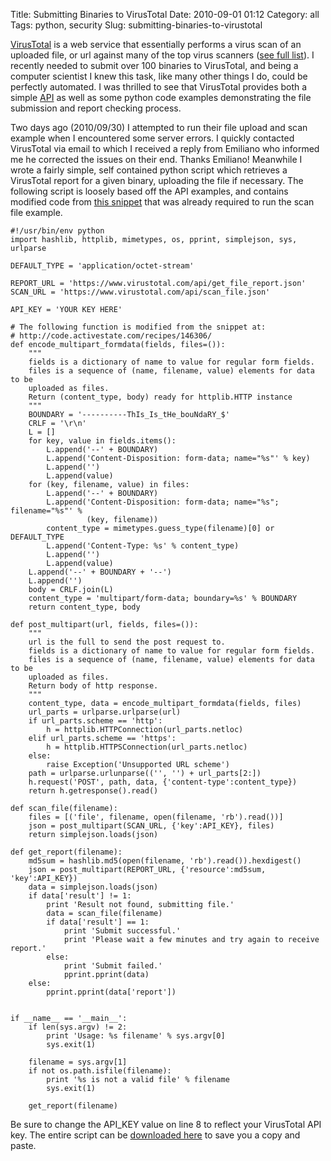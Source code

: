 Title: Submitting Binaries to VirusTotal
Date: 2010-09-01 01:12
Category: all
Tags: python, security
Slug: submitting-binaries-to-virustotal

[VirusTotal][] is a web service that essentially performs a virus scan
of an uploaded file, or url against many of the top virus scanners ([see
full list][]). I recently needed to submit over 100 binaries to
VirusTotal, and being a computer scientist I knew this task, like many
other things I do, could be perfectly automated. I was thrilled to see
that VirusTotal provides both a simple [API][] as well as some python
code examples demonstrating the file submission and report checking
process.

Two days ago (2010/09/30) I attempted to run their file upload and scan
example when I encountered some server errors. I quickly contacted
VirusTotal via email to which I received a reply from Emiliano who
informed me he corrected the issues on their end. Thanks Emiliano!
Meanwhile I wrote a fairly simple, self contained python script which
retrieves a VirusTotal report for a given binary, uploading the file if
necessary. The following script is loosely based off the API examples,
and contains modified code from [this snippet][] that was already
required to run the scan file example.

~~~~ {lang="python" line="1"}
#!/usr/bin/env python
import hashlib, httplib, mimetypes, os, pprint, simplejson, sys, urlparse

DEFAULT_TYPE = 'application/octet-stream'

REPORT_URL = 'https://www.virustotal.com/api/get_file_report.json'
SCAN_URL = 'https://www.virustotal.com/api/scan_file.json'

API_KEY = 'YOUR KEY HERE'

# The following function is modified from the snippet at:
# http://code.activestate.com/recipes/146306/
def encode_multipart_formdata(fields, files=()):
    """
    fields is a dictionary of name to value for regular form fields.
    files is a sequence of (name, filename, value) elements for data to be
    uploaded as files.
    Return (content_type, body) ready for httplib.HTTP instance
    """
    BOUNDARY = '----------ThIs_Is_tHe_bouNdaRY_$'
    CRLF = '\r\n'
    L = []
    for key, value in fields.items():
        L.append('--' + BOUNDARY)
        L.append('Content-Disposition: form-data; name="%s"' % key)
        L.append('')
        L.append(value)
    for (key, filename, value) in files:
        L.append('--' + BOUNDARY)
        L.append('Content-Disposition: form-data; name="%s"; filename="%s"' %
                 (key, filename))
        content_type = mimetypes.guess_type(filename)[0] or DEFAULT_TYPE
        L.append('Content-Type: %s' % content_type)
        L.append('')
        L.append(value)
    L.append('--' + BOUNDARY + '--')
    L.append('')
    body = CRLF.join(L)
    content_type = 'multipart/form-data; boundary=%s' % BOUNDARY
    return content_type, body

def post_multipart(url, fields, files=()):
    """
    url is the full to send the post request to.
    fields is a dictionary of name to value for regular form fields.
    files is a sequence of (name, filename, value) elements for data to be
    uploaded as files.
    Return body of http response.
    """
    content_type, data = encode_multipart_formdata(fields, files)
    url_parts = urlparse.urlparse(url)
    if url_parts.scheme == 'http':
        h = httplib.HTTPConnection(url_parts.netloc)
    elif url_parts.scheme == 'https':
        h = httplib.HTTPSConnection(url_parts.netloc)
    else:
        raise Exception('Unsupported URL scheme')
    path = urlparse.urlunparse(('', '') + url_parts[2:])
    h.request('POST', path, data, {'content-type':content_type})
    return h.getresponse().read()

def scan_file(filename):
    files = [('file', filename, open(filename, 'rb').read())]
    json = post_multipart(SCAN_URL, {'key':API_KEY}, files)
    return simplejson.loads(json)

def get_report(filename):
    md5sum = hashlib.md5(open(filename, 'rb').read()).hexdigest()
    json = post_multipart(REPORT_URL, {'resource':md5sum, 'key':API_KEY})
    data = simplejson.loads(json)
    if data['result'] != 1:
        print 'Result not found, submitting file.'
        data = scan_file(filename)
        if data['result'] == 1:
            print 'Submit successful.'
            print 'Please wait a few minutes and try again to receive report.'
        else:
            print 'Submit failed.'
            pprint.pprint(data)
    else:
        pprint.pprint(data['report'])


if __name__ == '__main__':
    if len(sys.argv) != 2:
        print 'Usage: %s filename' % sys.argv[0]
        sys.exit(1)

    filename = sys.argv[1]
    if not os.path.isfile(filename):
        print '%s is not a valid file' % filename
        sys.exit(1)

    get_report(filename)
~~~~

Be sure to change the API\_KEY value on line 8 to reflect your
VirusTotal API key. The entire script can be [downloaded here][] to save
you a copy and paste.

  [VirusTotal]: http://www.virustotal.com/
  [see full list]: http://www.virustotal.com/about.html
  [API]: http://www.virustotal.com/advanced.html#publicapi
  [this snippet]: http://code.activestate.com/recipes/146306/
  [downloaded here]: http://www.bryceboe.com/wordpress/wp-content/uploads/2010/09/virustotal_report.py
